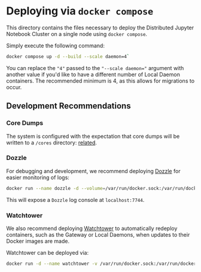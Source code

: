 # Deploying via `docker compose`
This directory contains the files necessary to deploy the Distributed Jupyter Notebook Cluster on a single node using `docker compose`. 

Simply execute the following command:
``` sh
docker compose up -d --build --scale daemon=4`
```

You can replace the `"4"` passed to the `"--scale daemon="` argument with another value if you'd like to have a different number of Local Daemon containers. The recommended minimum is 4, as this allows for migrations to occur. 

## Development Recommendations

### Core Dumps
The system is configured with the expectation that core dumps will be written to a `/cores` directory: [related](https://stackoverflow.com/questions/28335614/how-to-generate-core-file-in-docker-container).

### Dozzle
For debugging and development, we recommend deploying [Dozzle](https://github.com/amir20/dozzle) for easier monitoring of logs:
``` sh
docker run --name dozzle -d --volume=/var/run/docker.sock:/var/run/docker.sock:ro -p 7744:8080 amir20/dozzle:latest
```

This will expose a `Dozzle` log console at `localhost:7744`. 

### Watchtower
We also recommend deploying [Watchtower](https://github.com/containrrr/watchtower) to automatically redeploy containers, such as the Gateway or Local Daemons, when updates to their Docker images are made.

Watchtower can be deployed via:
``` sh
docker run -d --name watchtower -v /var/run/docker.sock:/var/run/docker.sock containrrr/watchtower
```